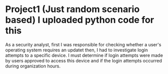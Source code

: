 # Project1 (Just random scenario based) I uploaded python code for this 
 As a security analyst, first I was responsible for checking whether a user's operating system requires an updatet then, I had to investigate login attempts to a specific device. I must determine if login attempts were made by users approved to access this device and if the login attempts occurred during organization hours. 
